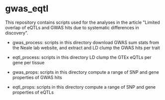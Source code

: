 # gwas_eqtl


This repository contains scripts used for the analyses in the article "Limited overlap of eQTLs and GWAS hits due to systematic differences in discovery".

- gwas_process: scripts in this directory download GWAS sum stats from the Neale lab website, and extract and LD clump the GWAS hits per trait

- eqtl_process: scripts in this directory LD clump the GTEx eQTLs per gene per tissue

- gwas_props: scripts in this directory compute a range of SNP and gene properties of GWAS hits

- eqtl_props: scripts in this directory compute a range of SNP and gene properties of eQTLs
